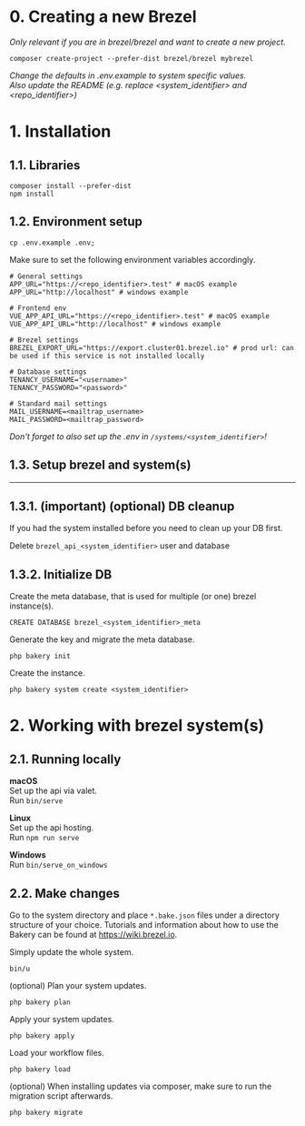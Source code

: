 # 0. Creating a new Brezel

*Only relevant if you are in brezel/brezel and want to create a new project.*

````shell
composer create-project --prefer-dist brezel/brezel mybrezel
````

*Change the defaults in .env.example to system specific values.*  
*Also update the README (e.g. replace <system_identifier> and <repo_identifier>)*

# 1. Installation

## 1.1. Libraries

````shell
composer install --prefer-dist
npm install
````

## 1.2. Environment setup

```shell
cp .env.example .env;
```

Make sure to set the following environment variables accordingly.

```dotenv
# General settings
APP_URL="https://<repo_identifier>.test" # macOS example
APP_URL="http://localhost" # windows example

# Frontend env
VUE_APP_API_URL="https://<repo_identifier>.test" # macOS example
VUE_APP_API_URL="http://localhost" # windows example

# Brezel settings
BREZEL_EXPORT_URL="https://export.cluster01.brezel.io" # prod url: can be used if this service is not installed locally

# Database settings
TENANCY_USERNAME="<username>"
TENANCY_PASSWORD="<password>"

# Standard mail settings
MAIL_USERNAME=<mailtrap_username>
MAIL_PASSWORD=<mailtrap_password>
```

*Don't forget to also set up the .env in ``/systems/<system_identifier>``!*

## 1.3. Setup brezel and system(s)

----

## 1.3.1. (important) (optional) DB cleanup

If you had the system installed before you need to clean up your DB first.

Delete ``brezel_api_<system_identifier>`` user and database

## 1.3.2. Initialize DB

Create the meta database, that is used for multiple (or one) brezel instance(s).

```mysql
CREATE DATABASE brezel_<system_identifier>_meta
```

Generate the key and migrate the meta database.

```shell
php bakery init
```

Create the instance.

```shell
php bakery system create <system_identifier>
```

# 2. Working with brezel system(s)

## 2.1. Running locally

**macOS**  
Set up the api via valet.  
Run ``bin/serve``

**Linux**  
Set up the api hosting.  
Run ``npm run serve``

**Windows**  
Run ``bin/serve_on_windows``

## 2.2. Make changes

Go to the system directory and place `*.bake.json` files under a directory structure of your choice. Tutorials and
information about how to use the Bakery can be found at https://wiki.brezel.io.

Simply update the whole system.

```shell
bin/u
```

(optional) Plan your system updates.

```shell
php bakery plan
```

Apply your system updates.

```shell
php bakery apply
```

Load your workflow files.

```shell
php bakery load
```

(optional) When installing updates via composer, make sure to run the migration script afterwards.

```shell
php bakery migrate
```

